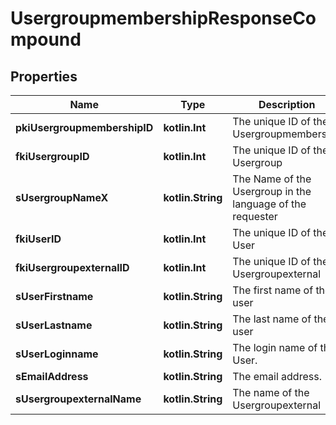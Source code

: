 
# UsergroupmembershipResponseCompound

## Properties
Name | Type | Description | Notes
------------ | ------------- | ------------- | -------------
**pkiUsergroupmembershipID** | **kotlin.Int** | The unique ID of the Usergroupmembership | 
**fkiUsergroupID** | **kotlin.Int** | The unique ID of the Usergroup | 
**sUsergroupNameX** | **kotlin.String** | The Name of the Usergroup in the language of the requester | 
**fkiUserID** | **kotlin.Int** | The unique ID of the User |  [optional]
**fkiUsergroupexternalID** | **kotlin.Int** | The unique ID of the Usergroupexternal |  [optional]
**sUserFirstname** | **kotlin.String** | The first name of the user |  [optional]
**sUserLastname** | **kotlin.String** | The last name of the user |  [optional]
**sUserLoginname** | **kotlin.String** | The login name of the User. |  [optional]
**sEmailAddress** | **kotlin.String** | The email address. |  [optional]
**sUsergroupexternalName** | **kotlin.String** | The name of the Usergroupexternal |  [optional]




